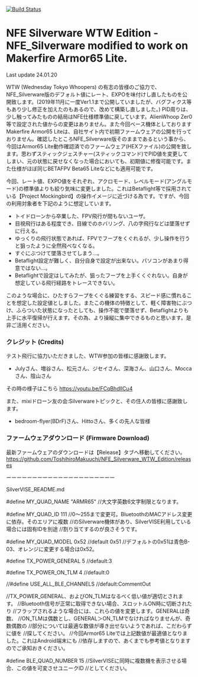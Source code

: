[![Build Status](https://travis-ci.org/silver13/BoldClash-BWHOOP-B-03.svg?branch=master)](https://travis-ci.org/silver13/BoldClash-BWHOOP-B-03)

# NFE Silverware WTW Edition - NFE_Silverware modified to work on Makerfire Armor65 Lite.
Last update 24.01.20

WTW (Wednesday Tokyo Whoopers) の有志の皆様のご協力で、NFE_Silverware版のデフォルト値にレート、EXPOを味付けし直したものを公開致します。(2019年11月に一度Ver1.1まで公開していましたが、バグフィクス等もあり少し修正を加えたのもあるので、改めて構築し直しました。) PID周りは、少し触ってみたものの結局はNFE仕様標準値に戻しています。AlienWhoop Zer0等で設定された値からの変更はありません。また今回ベース機体としておりますMakerfire Armor65 Liteは、自社サイト内で初期ファームウェアの公開を行っておりません。確認したところNFE_Silverware版そのままであるという事から、今回はArmor65 Lite動作確認済でのファームウェア(HEXファイル)の公開を致します。思わずスティックジェスチャー(スティックコマンド)でPID値を変更してしまい、元の状態に戻せなくなった場合においても、初期値に修復可能です。また仕様がほぼ同じBETAFPV Beta65 Liteなどにも適用可能です。

今回、レート値、EXPO値をそれぞれ、アクロモード、レベルモード(アングルモード)の標準値よりも絞り気味に変更しました。これはBetaflight等で採用されている【Project Mockingbird】の操作イメージに近づける為です。ですが、今回の利用対象者を下記のように想定しています。

 * トイドローンから卒業した、FPV飛行が間もないユーザ。
 * 目視飛行はある程度でき、目線でのホバリング、八の字飛行などは墜落せずに行える。
 * ゆっくりの飛行状態であれば、FPVでフープをくぐれるが、少し操作を行うと狙ったように全然飛べなくなる。
 * すぐにぶつけて墜落させてしまう…。
 * Betaflight設定が難しく、自分自身で設定が出来ない。パソコンがあまり得意ではない…。
 * Betaflightで設定はしてみたが、狙ったフープを上手くくぐれない。自身が想定している飛行経路をトレースできない。

このような場合に、ひたすらフープをくぐる練習をする、スピード感に慣れることを想定した設定値としました。またこの機体の特徴として、軽く障害物にぶつけ、ふらついた状態になったとしても、操作不能で墜落せず、Betaflightよりも上手に水平復帰が行えます。その為、より操縦に集中できるものと思います。是非ご活用ください。



### クレジット (Credits)

テスト飛行に協力いただきました、WTW参加の皆様に感謝致します。
 * Julyさん、増谷さん、松元さん、ジセイさん、深海さん、山口さん、Moccaさん、陰山さん

その時の様子はこちら
https://youtu.be/FCqBhdlICu4


また、mixiドローン友の会:Silverwareトピックと、その住人の皆様に感謝致します。
 * bedroom-flyer(BDrF)さん、Hittoさん、多くの先人な皆様


### ファームウェアダウンロード (Firmware Download)

最新ファームウェアのダウンロードは【Release】タブへ移動してください。
https://github.com/ToshihiroMakuuchi/NFE_Silverware_WTW_Edition/releases


ーーーーーーーーーーーーーーーーーーーーー

SilverVISE_README.md

#define MY_QUAD_NAME "ARMR65" //大文字英数6文字制限となります。

#define MY_QUAD_ID 111 //0～255まで変更可。BluetoothのMACアドレス変更に依存。そのエリアに複数 //のSilverware機体があり、SilverVISE利用している場合には固有IDを別途 //割り当てするのが良さそうです。

#define MY_QUAD_MODEL 0x52 //default 0x51 //デフォルトの0x51は青色B-03、オレンジに変更する場合は0x52。

#define TX_POWER_GENERAL 5 //default:3

#define TX_POWER_ON_TLM 4 //default:0

//#define USE_ALL_BLE_CHANNELS //default:CommentOut

//TX_POWER_GENERAL、およびON_TLMはなるべく低い値が適切とされます。 //Bluetooth信号が正常に取得できない場合、スロットルON時に切断されたり //フラップされるような場合には、これらの値を変更します。GENERALは奇数、 //ON_TLMは偶数とし、GENERAL＞ON_TLMでなければなりませんが、奇数偶数の //部分については最適な数値が導き出せないようであれば、こだわらずに値を //探してください。 //今回Armor65 Liteでは上記数値が最適値となりました。これはAndroid端末にも //依存しますので、あくまでも参考値となりますのでご承知おきください。

#define BLE_QUAD_NUMBER 15 //SilverVISEに同時に複数機を表示させる場合、この値を可変させユニークID //としてください。
